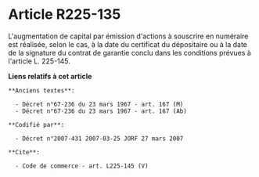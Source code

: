 # Article R225-135

L'augmentation de capital par émission d'actions à souscrire en numéraire est réalisée, selon le cas, à la date du certificat
du dépositaire ou à la date de la signature du contrat de garantie conclu dans les conditions prévues à l'article L. 225-145.

**Liens relatifs à cet article**

	**Anciens textes**:

	  - Décret n°67-236 du 23 mars 1967 - art. 167 (M)
	  - Décret n°67-236 du 23 mars 1967 - art. 167 (Ab)

	**Codifié par**:

	  - Décret n°2007-431 2007-03-25 JORF 27 mars 2007

	**Cite**:

	  - Code de commerce - art. L225-145 (V)
